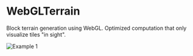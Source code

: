 # WebGLTerrain

Block terrain generation using WebGL.
Optimized computation that only visualize tiles "in sight".

![Example 1](https://github.com/Xeladarocks/WebGLTerrain/imgs)
